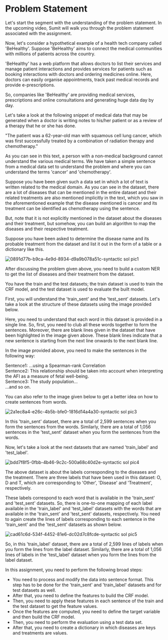 Problem Statement
=================

Let's start the segment with the understanding of the problem statement. In the upcoming video, Sumit will walk you through the problem statement associated with the assignment.

Now, let's consider a hypothetical example of a health tech company called 'BeHealthy'. Suppose 'BeHealthy' aims to connect the medical communities with millions of patients across the country. 

'BeHealthy' has a web platform that allows doctors to list their services and manage patient interactions and provides services for patients such as booking interactions with doctors and ordering medicines online. Here, doctors can easily organise appointments, track past medical records and provide e-prescriptions.

So, companies like 'BeHealthy' are providing medical services, prescriptions and online consultations and generating huge data day by day.

Let's take a look at the following snippet of medical data that may be generated when a doctor is writing notes to his/her patient or as a review of a therapy that he or she has done.

"The patient was a 62-year-old man with squamous cell lung cancer, which was first successfully treated by a combination of radiation therapy and chemotherapy."

As you can see in this text, a person with a non-medical background cannot understand the various medical terms. We have taken a simple sentence from a medical data set to understand the problem and where you can understand the terms 'cancer' and 'chemotherapy'. 

Suppose you have been given such a data set in which a lot of text is written related to the medical domain. As you can see in the dataset, there are a lot of diseases that can be mentioned in the entire dataset and their related treatments are also mentioned implicitly in the text, which you saw in the aforementioned example that the disease mentioned is cancer and its treatment can be identified as chemotherapy using the sentence.

But, note that it is not explicitly mentioned in the dataset about the diseases and their treatment, but somehow, you can build an algorithm to map the diseases and their respective treatment.

Suppose you have been asked to determine the disease name and its probable treatment from the dataset and list it out in the form of a table or a dictionary like this.

![0891d77b-b9ca-4e9d-8934-d9a9b078a51c-syntactic sol pic1](https://user-images.githubusercontent.com/86465783/156324070-055d1c76-5983-4d19-a68e-7a7584fd9a6c.png)

After discussing the problem given above, you need to build a custom NER to get the list of diseases and their treatment from the dataset.

You have the train and the test datasets; the train dataset is used to train the CRF model, and the test dataset is used to evaluate the built model.

First, you will understand the 'train_sent' and the 'test_sent' datasets. Let's take a look at the structure of these datasets using the image provided below.

Here, you need to understand that each word in this dataset is provided in a single line. So, first, you need to club all these words together to form the sentences. Moreover, there are blank lines given in the dataset that have been highlighted in the image given above. These blank lines indicate that a new sentence is starting from the next line onwards to the next blank line.

In the image provided above, you need to make the sentences in the following way:

Sentence1: ...using a Spearman-rank Correlation\
Sentence2: This relationship should be taken into account when interpreting the AFI as a measure of fetal well-being.\
Sentence3: The study population...\
...and so on.

You can also refer to the image given below to get a better idea on how to create sentences from words.

![2a1ec8a4-e26c-4b5b-bfe0-1816d14a4a30-syntactic sol pic3](https://user-images.githubusercontent.com/86465783/156324253-a0e5ca69-1df4-4c1b-a709-d9fc6fd28adf.png)

In this 'train_sent' dataset, there are a total of 2,599 sentences when you form the sentences from the words. Similarly, there are a total of 1,056 sentences in the 'test_sent' dataset when you form the sentences from the words.

Now, let's take a look at the next datasets that are named 'train_label' and 'test_label'.

![bdd7f8f5-0fbb-4b46-9c2c-500a68c40d2e-syntactic sol pic4](https://user-images.githubusercontent.com/86465783/156324327-e293f154-4275-45e1-991e-2dabd28c36e0.png)

The above dataset is about the labels corresponding to the diseases and the treatment. There are three labels that have been used in this dataset: O, D and T, which are corresponding to 'Other', 'Disease' and 'Treatment', respectively.

These labels correspond to each word that is available in the 'train_sent' and 'test_sent' datasets. So, there is one-to-one mapping of each label available in the 'train_label' and 'test_label' datasets with the words that are available in the 'train_sent' and 'test_sent' datasets, respectively. You need to again create the lines of labels corresponding to each sentence in the 'train_sent' and the 'test_sent' datasets as shown below.

![cad61c6d-534f-4452-81e6-dc02d7c8fcde-syntactic sol pic5](https://user-images.githubusercontent.com/86465783/156324389-0271a0c9-d6ad-4d11-88f0-b1f21e92a401.png)

So, in this 'train_label' dataset, there are a total of 2,599 lines of labels when you form the lines from the label dataset. Similarly, there are a total of 1,056 lines of labels in the 'test_label' dataset when you form the lines from the label dataset.

In this assignment, you need to perform the following broad steps:

-   You need to process and modify the data into sentence format. This step has to be done for the 'train_sent' and 'train_label' datasets and for test datasets as well.
-   After that, you need to define the features to build the CRF model.
-   Then, you need to apply these features in each sentence of the train and the test dataset to get the feature values.
-   Once the features are computed, you need to define the target variable and then build the CRF model.
-   Then, you need to perform the evaluation using a test data set.
-   After that, you need to create a dictionary in which diseases are keys and treatments are values.
